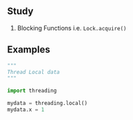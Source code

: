 ## Study
1. Blocking Functions i.e. `Lock.acquire()`

## Examples

```python
"""
Thread Local data
"""

import threading

mydata = threading.local()
mydata.x = 1

```